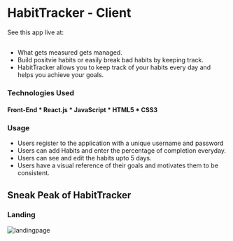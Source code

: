 # HabitTracker - Client

See this app live at:

## 
* What gets measured gets managed.
* Build positvie habits or easily break bad habits by keeping track.
* HabitTracker allows you to keep track of your habits every day and helps you achieve your goals.

### Technologies Used

#### Front-End * React.js * JavaScript * HTML5 * CSS3

### Usage

* Users register to the application with a unique username and password 
* Users can add Habits and enter the percentage of completion everyday.
* Users can see and edit the habits upto 5 days. 
* Users have a visual reference of their goals and motivates them to be consistent. 

## Sneak Peak of HabitTracker

### Landing
![landingpage](https://user-images.githubusercontent.com/25930687/67575704-23de8f80-f70b-11e9-8c25-c4595567517c.png)
